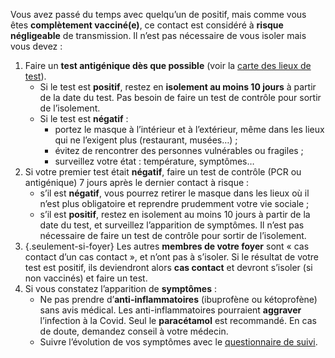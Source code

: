 Vous avez passé du temps avec quelqu’un de positif, mais comme vous êtes **complètement vacciné(e)**, ce contact est considéré à **risque négligeable** de transmission. Il n’est pas nécessaire de vous isoler mais vous devez :

1. Faire un **test antigénique dès que possible** (voir la <a href="#conseils-depistage" class="lien-depistage">carte des lieux de test</a>).
    * Si le test est **positif**, restez en **isolement au moins 10 jours** à partir de la date du test. Pas besoin de faire un test de contrôle pour sortir de l’isolement.
    * Si le test est **négatif** :
        * portez le masque à l’intérieur et à l’extérieur, même dans les lieux qui ne l’exigent plus (restaurant, musées…) ;
        * évitez de rencontrer des personnes vulnérables ou fragiles ;
        * surveillez votre état : température, symptômes…
1. Si votre premier test était **négatif**, faire un test de contrôle (PCR ou antigénique) 7 jours après le dernier contact à risque :
    * s’il est **négatif**, vous pourrez retirer le masque dans les lieux où il n’est plus obligatoire et reprendre prudemment votre vie sociale ;
    * s’il est **positif**, restez en isolement au moins 10 jours à partir de la date du test, et surveillez l’apparition de symptômes. Il n’est pas nécessaire de faire un test de contrôle pour sortir de l’isolement.
1. {.seulement-si-foyer} Les autres **membres de votre foyer** sont « cas contact d’un cas contact », et n’ont pas à s’isoler. Si le résultat de votre test est positif, ils deviendront alors **cas contact** et devront s’isoler (si non vaccinés) et faire un test.
1. Si vous constatez l’apparition de **symptômes** :
    * Ne pas prendre d’**anti-inflammatoires** (ibuprofène ou kétoprofène) sans avis médical. Les anti-inflammatoires pourraient **aggraver** l’infection à la Covid. Seul le **paracétamol** est recommandé. En cas de doute, demandez conseil à votre médecin.
    * Suivre l’évolution de vos symptômes avec le [questionnaire de suivi](#suivisymptomes).
